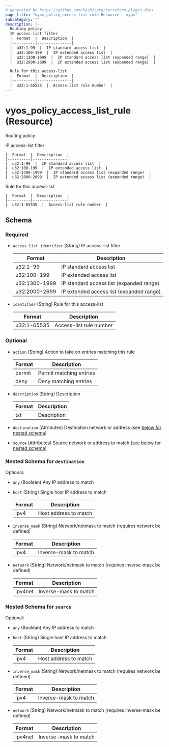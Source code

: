 ```yaml
---
# generated by https://github.com/hashicorp/terraform-plugin-docs
page_title: "vyos_policy_access_list_rule Resource - vyos"
subcategory: ""
description: |-
  Routing policy
  IP access-list filter
  |  Format  |  Description  |
  |----------|---------------|
  |  u32:1-99  |  IP standard access list  |
  |  u32:100-199  |  IP extended access list  |
  |  u32:1300-1999  |  IP standard access list (expanded range)  |
  |  u32:2000-2699  |  IP extended access list (expanded range)  |

  Rule for this access-list
  |  Format  |  Description  |
  |----------|---------------|
  |  u32:1-65535  |  Access-list rule number  |
---
```


# vyos_policy_access_list_rule (Resource)

Routing policy

IP access-list filter

    |  Format  |  Description  |
    |----------|---------------|
    |  u32:1-99  |  IP standard access list  |
    |  u32:100-199  |  IP extended access list  |
    |  u32:1300-1999  |  IP standard access list (expanded range)  |
    |  u32:2000-2699  |  IP extended access list (expanded range)  |

Rule for this access-list

    |  Format  |  Description  |
    |----------|---------------|
    |  u32:1-65535  |  Access-list rule number  |



<!-- schema generated by tfplugindocs -->
## Schema

### Required

- `access_list_identifier` (String) IP access-list filter

    |  Format  |  Description  |
    |----------|---------------|
    |  u32:1-99  |  IP standard access list  |
    |  u32:100-199  |  IP extended access list  |
    |  u32:1300-1999  |  IP standard access list (expanded range)  |
    |  u32:2000-2699  |  IP extended access list (expanded range)  |
- `identifier` (String) Rule for this access-list

    |  Format  |  Description  |
    |----------|---------------|
    |  u32:1-65535  |  Access-list rule number  |

### Optional

- `action` (String) Action to take on entries matching this rule

    |  Format  |  Description  |
    |----------|---------------|
    |  permit  |  Permit matching entries  |
    |  deny  |  Deny matching entries  |
- `description` (String) Description

    |  Format  |  Description  |
    |----------|---------------|
    |  txt  |  Description  |
- `destination` (Attributes) Destination network or address (see [below for nested schema](#nestedatt--destination))
- `source` (Attributes) Source network or address to match (see [below for nested schema](#nestedatt--source))

<a id="nestedatt--destination"></a>
### Nested Schema for `destination`

Optional:

- `any` (Boolean) Any IP address to match
- `host` (String) Single host IP address to match

    |  Format  |  Description  |
    |----------|---------------|
    |  ipv4  |  Host address to match  |
- `inverse_mask` (String) Network/netmask to match (requires network be defined)

    |  Format  |  Description  |
    |----------|---------------|
    |  ipv4  |  Inverse-mask to match  |
- `network` (String) Network/netmask to match (requires inverse-mask be defined)

    |  Format  |  Description  |
    |----------|---------------|
    |  ipv4net  |  Inverse-mask to match  |


<a id="nestedatt--source"></a>
### Nested Schema for `source`

Optional:

- `any` (Boolean) Any IP address to match
- `host` (String) Single host IP address to match

    |  Format  |  Description  |
    |----------|---------------|
    |  ipv4  |  Host address to match  |
- `inverse_mask` (String) Network/netmask to match (requires network be defined)

    |  Format  |  Description  |
    |----------|---------------|
    |  ipv4  |  Inverse-mask to match  |
- `network` (String) Network/netmask to match (requires inverse-mask be defined)

    |  Format  |  Description  |
    |----------|---------------|
    |  ipv4net  |  Inverse-mask to match  |
